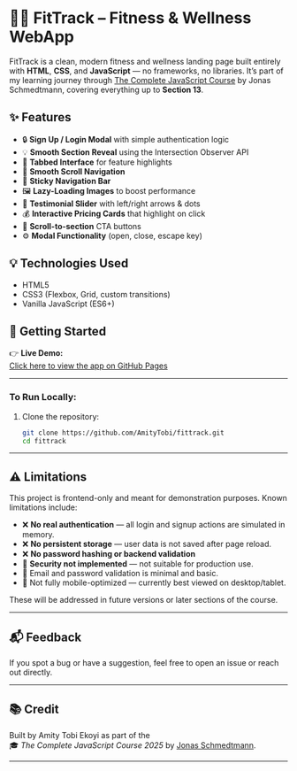 # 🏋️‍♂️ FitTrack – Fitness & Wellness WebApp

FitTrack is a clean, modern fitness and wellness landing page built entirely with **HTML**, **CSS**, and **JavaScript** — no frameworks, no libraries. It’s part of my learning journey through [The Complete JavaScript Course](https://www.udemy.com/course/the-complete-javascript-course/) by Jonas Schmedtmann, covering everything up to **Section 13**.

## ✨ Features

- 🔒 **Sign Up / Login Modal** with simple authentication logic
- 💡 **Smooth Section Reveal** using the Intersection Observer API
- 🎯 **Tabbed Interface** for feature highlights
- 🚀 **Smooth Scroll Navigation**
- 📌 **Sticky Navigation Bar**
- 🖼️ **Lazy-Loading Images** to boost performance
- 🧠 **Testimonial Slider** with left/right arrows & dots
- 💰 **Interactive Pricing Cards** that highlight on click
- 🧭 **Scroll-to-section** CTA buttons
- ⚙️ **Modal Functionality** (open, close, escape key)

## 💡 Technologies Used

- HTML5
- CSS3 (Flexbox, Grid, custom transitions)
- Vanilla JavaScript (ES6+)

## 🚀 Getting Started

👉 **Live Demo:**  
[Click here to view the app on GitHub Pages](https://your-name.github.io/fittrack/)

---

### To Run Locally:

1. Clone the repository:
   ```bash
   git clone https://github.com/AmityTobi/fittrack.git
   cd fittrack
   ```

---

## ⚠️ Limitations

This project is frontend-only and meant for demonstration purposes. Known limitations include:

- ❌ **No real authentication** — all login and signup actions are simulated in memory.
- ❌ **No persistent storage** — user data is not saved after page reload.
- ❌ **No password hashing or backend validation**
- 🔐 **Security not implemented** — not suitable for production use.
- 📧 Email and password validation is minimal and basic.
- 📱 Not fully mobile-optimized — currently best viewed on desktop/tablet.

These will be addressed in future versions or later sections of the course.

---

## 📬 Feedback

If you spot a bug or have a suggestion, feel free to open an issue or reach out directly.

---

## 📚 Credit

Built by Amity Tobi Ekoyi as part of the  
🎓 _The Complete JavaScript Course 2025_ by [Jonas Schmedtmann](https://codingheroes.io/).

---

